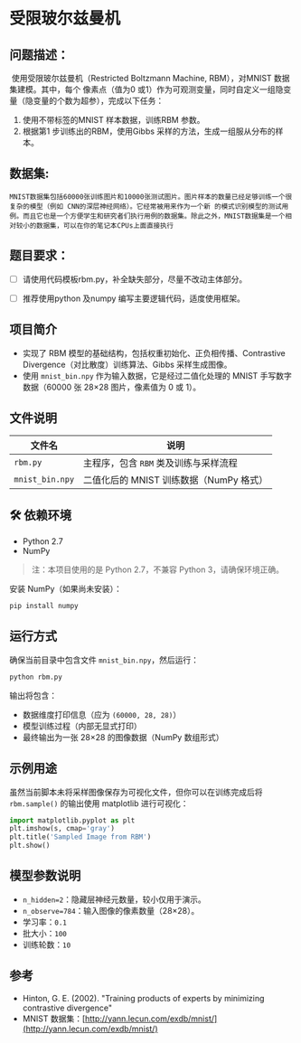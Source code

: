 # 受限玻尔兹曼机



## 问题描述：

​	使用受限玻尔兹曼机（Restricted Boltzmann Machine, RBM），对MNIST 数据集建模。其中，每个
像素点（值为0 或1）作为可观测变量，同时自定义一组隐变量（隐变量的个数为超参），完成以下任务：

1. 使用不带标签的MNIST 样本数据，训练RBM 参数。
2. 根据第1 步训练出的RBM，使用Gibbs 采样的方法，生成一组服从分布的样本。






## 数据集: 

 	MNIST数据集包括60000张训练图片和10000张测试图片。图片样本的数量已经足够训练一个很复杂的模型（例如 CNN的深层神经网络）。它经常被用来作为一个新 的模式识别模型的测试用例。而且它也是一个方便学生和研究者们执行用例的数据集。除此之外，MNIST数据集是一个相对较小的数据集，可以在你的笔记本CPUs上面直接执行





## 题目要求： 

- [ ] 请使用代码模板rbm.py，补全缺失部分，尽量不改动主体部分。
- [ ] 推荐使用python 及numpy 编写主要逻辑代码，适度使用框架。





## 项目简介

* 实现了 RBM 模型的基础结构，包括权重初始化、正负相传播、Contrastive Divergence（对比散度）训练算法、Gibbs 采样生成图像。
* 使用 `mnist_bin.npy` 作为输入数据，它是经过二值化处理的 MNIST 手写数字数据（60000 张 28×28 图片，像素值为 0 或 1）。

## 文件说明

| 文件名             | 说明                         |
| --------------- | -------------------------- |
| `rbm.py`        | 主程序，包含 `RBM` 类及训练与采样流程     |
| `mnist_bin.npy` | 二值化后的 MNIST 训练数据（NumPy 格式） |

## 🛠 依赖环境

* Python 2.7
* NumPy

>  注：本项目使用的是 Python 2.7，不兼容 Python 3，请确保环境正确。

安装 NumPy（如果尚未安装）：

```bash
pip install numpy
```

## 运行方式

确保当前目录中包含文件 `mnist_bin.npy`，然后运行：

```bash
python rbm.py
```

输出将包含：

* 数据维度打印信息（应为 `(60000, 28, 28)`）
* 模型训练过程（内部无显式打印）
* 最终输出为一张 28×28 的图像数据（NumPy 数组形式）

## 示例用途

虽然当前脚本未将采样图像保存为可视化文件，但你可以在训练完成后将 `rbm.sample()` 的输出使用 matplotlib 进行可视化：

```python
import matplotlib.pyplot as plt
plt.imshow(s, cmap='gray')
plt.title('Sampled Image from RBM')
plt.show()
```

## 模型参数说明

* `n_hidden=2`：隐藏层神经元数量，较小仅用于演示。
* `n_observe=784`：输入图像的像素数量（28×28）。
* 学习率：`0.1`
* 批大小：`100`
* 训练轮数：`10`

## 参考

* Hinton, G. E. (2002). "Training products of experts by minimizing contrastive divergence"
* MNIST 数据集：[http://yann.lecun.com/exdb/mnist/](http://yann.lecun.com/exdb/mnist/)

